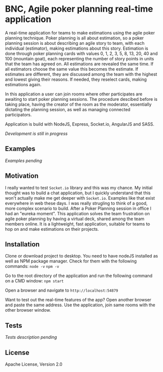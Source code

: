 # BNC, Agile poker planning real-time application

A real-time application for teams to make estimations using the agile poker planning technique.
Poker planning is all about estimation, so a poker planning session is about describing an agile story to team, with each individual (estimator), making estimations about this story.
Estimation is done through poker planning cards with values 0, 1, 2, 3, 5, 8, 13, 20, 40 and 100 (mountain goat), each representing the number of story points in units that the team has agreed on. All estimations are revealed the same time.
If all estimators choose the same value this becomes the estimate. If estimates are different, they are discussed among the team with the highest and lowest giving their reasons. 
If needed, they reselect cards, making estimations again.

In this application a user can join rooms where other participates are awaiting to start poker planning sessions. The procedure descibed before is taking place, having the creator of the room as the moderator, essentially dictating the planning session, as well as managing connected participators.

Application is build with NodeJS, Express, Socket.io, AngularJS and SASS. 

*Development is still in progress*

## Examples
*Examples pending*

## Motivation

I really wanted to test `Socket.io` library and this was my chance. My initial thought was to build a chat application, but I quickly understand that this won't actually make me get deeper with `Socket.io`. Examples like that exist everywhere in web these days.
I was really strugling to think of a good, more complex scenario to build.
After a Poker Planning session in office I had an "eureka moment".
This application solves the team frustration on agile poker planning by having a virtual deck, shared among the team members online. It is a lightweight, fast application, suitable for teams to hop on and make estimations on their projects. 

## Installation

Clone or download project to desktop.
You need to have nodeJS installed as well as NPM package manager.
Check for them with the following commands:
`node -v`
`npm -v`

Go to the root directory of the application and run the following command on a CMD window:
`npm start`

Open a browser and navigate to `http://localhost:54879`

Want to test out the real-time features of the app? Open another browser and paste the same address. Use the application, join same rooms with the other browser window.

## Tests
*Tests description pending*

## License
Apache License, Version 2.0